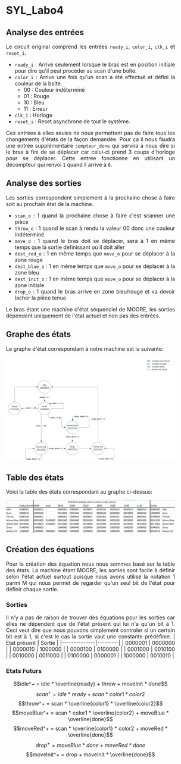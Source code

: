 <div align="justify" style="margin-right:25px;margin-left:25px">

# SYL_Labo4

## Analyse des entrées

Le circuit original comprend les entrées `ready_i`, `color_i`, `clk_i` et `reset_i`.
- `ready_i` : Arrive seulement lorsque le bras est en position initiale pour dire qu'il peut procéder au scan d'une boîte. 
- `color_i` : Arrive une fois qu'un scan a été effectué et défini la couleur de la boîte.
  - 00 : Couleur indéterminé
  - 01 : Rouge
  - 10 : Bleu
  - 11 : Erreur
- `clk_i` : Horloge
- `reset_i` : Reset asynchrone de tout le système.

Ces entrées à elles seules ne nous permettent pas de faire tous les changements d'états de la façon demandée. Pour ça il nous faudra une entrée supplémentaire `compteur_done` qui servira à nous dire si le bras à fini de se déplacer car celui-ci prend 3 coups d'horloge pour se déplacer.
Cette entrée fonctionne en utilisant un décompteur qui renvoi `1` quand il arrive à `0`.

## Analyse des sorties

Les sorties correspondent simplement à la prochaine chose à faire soit au prochain état de la machine.
- `scan_o` : 1 quand la prochaine chose à faire c'est scanner une pièce
- `throw_o` : 1 quand le scan à rendu la valeur 00 donc une couleur indéterminé
- `move_o` : 1 quand le bras doit se déplacer, sera à 1 en même temps que la sortie définissant où il doit aller
- `dest_red_o` : 1 en même temps que `move_o` pour se déplacer à la zone rouge
- `dest_blue_o` : 1 en même temps que `move_o` pour se déplacer à la zone bleu
- `dest_init_o` : 1 en même temps que `move_o` pour se déplacer à la zone initiale
- `drop_o` : 1 quand le bras arrive en zone bleu/rouge et va devoir lacher la pièce tenue

Le bras étant une machine d'état séquenciel de MOORE, les sorties dépendent uniquement de l'état actuel et non pas des entrées.

## Graphe des états
Le graphe d'état correspondant à notre machine est la suivante:

![Graphe des Etats](SYL_4.svg)

## Table des états
Voici la table des états correspondant au graphe ci-dessus:

![Table des Etats](TableEtat.png)

## Création des équations
Pour la création des équation nous nous sommes basé sur la table des états. La machine étant MOORE, les sorties sont facile à définir selon l'état actuel surtout puisque nous avons utilisé la notation 1 parmi M qui nous permet de regarder qu'un seul bit de l'état pour définir chaque sortie.

### Sorties
Il n'y a pas de raison de trouver des équations pour les sorties car elles ne dépendent que de l'état présent qui lui n'a qu'un bit à 1. Ceci veut dire que nous pouvons simplement controler si un certain bit est à 1, si c'est le cas la sortie vaut une constante prédéfinie.
| Etat présent | Sortie  |
|--------------|---------|
| 0000001      | 0000000 |
| 0000010      | 1000000 |
| 0000100      | 0100000 |
| 0001000      | 0010100 |
| 0010000      | 0011000 |
| 0100000      | 0000001 |
| 1000000      | 0010010 |

### Etats Futurs
$$idle^+ = idle * \overline{ready} + throw + moveInit * done$$
$$scan^+ = idle * ready + scan * color1 * color2$$
$$throw^+ = scan * \overline{color1} * \overline{color2}$$
$$moveBlue^+ = scan * color1 * \overline{color2} + moveBlue * \overline{done}$$
$$moveRed^+ = scan * \overline{color1} * color2 + moveRed * \overline{done}$$
$$drop^+ = moveBlue * done + moveRed * done$$
$$moveInit^+ = drop + moveInit * \overline{done}$$